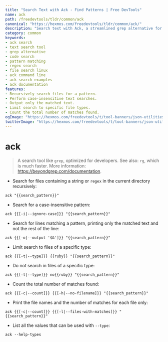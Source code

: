 ```yaml
---
title: "Search Text with Ack - Find Patterns | Free DevTools"
name: ack
path: /freedevtools/tldr/common/ack
canonical: "https://hexmos.com/freedevtools/tldr/common/ack/"
description: "Search text with Ack, a streamlined grep alternative for developers. Quickly find code patterns and text within files. Free online tool, no registration required."
category: common
keywords:
- ack search
- text search tool
- grep alternative
- code search
- pattern matching
- regex search
- file search linux
- ack command line
- ack search examples
- ack documentation
features:
- Recursively search files for a pattern.
- Perform case-insensitive text searches.
- Output only the matched text.
- Limit search to specific file types.
- Count the total number of matches found.
ogImage: "https://hexmos.com/freedevtools/t/tool-banners/json-utilities-banner.png"
twitterImage: "https://hexmos.com/freedevtools/t/tool-banners/json-utilities-banner.png"
---
```


# ack

> A search tool like `grep`, optimized for developers.
> See also: `rg`, which is much faster.
> More information: <https://beyondgrep.com/documentation>.

- Search for files containing a string or `regex` in the current directory recursively:

`ack "{{search_pattern}}"`

- Search for a case-insensitive pattern:

`ack {{[-i|--ignore-case]}} "{{search_pattern}}"`

- Search for lines matching a pattern, printing only the matched text and not the rest of the line:

`ack {{[-o|--output '$&']}} "{{search_pattern}}"`

- Limit search to files of a specific type:

`ack {{[-t|--type]}} {{ruby}} "{{search_pattern}}"`

- Do not search in files of a specific type:

`ack {{[-t|--type]}} no{{ruby}} "{{search_pattern}}"`

- Count the total number of matches found:

`ack {{[-c|--count]}} {{[-h|--no-filename]}} "{{search_pattern}}"`

- Print the file names and the number of matches for each file only:

`ack {{[-c|--count]}} {{[-l|--files-with-matches]}} "{{search_pattern}}"`

- List all the values that can be used with `--type`:

`ack --help-types`
